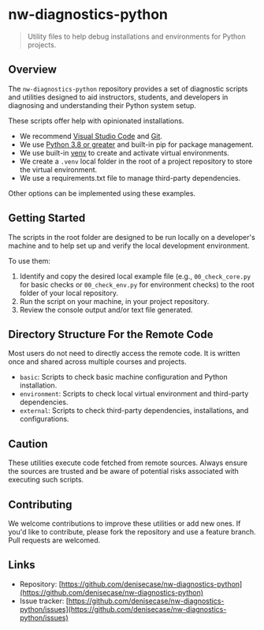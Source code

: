 # nw-diagnostics-python

> Utility files to help debug installations and environments for Python projects.

## Overview

The `nw-diagnostics-python` repository provides a set of diagnostic scripts and utilities designed to aid instructors, students, and developers in diagnosing and understanding their Python system setup.

These scripts offer help with opinionated installations.

- We recommend [Visual Studio Code](https://code.visualstudio.com/) and [Git](https://git-scm.com/).
- We use [Python 3.8 or greater](https://www.python.org/downloads/) and built-in pip for package management.
- We use built-in [venv](https://docs.python.org/3/library/venv.html) to create and activate virtual environments.
- We create a `.venv` local folder in the root of a project repository to store the virtual environment.
- We use a requirements.txt file to manage third-party dependencies.

Other options can be implemented using these examples. 

## Getting Started

The scripts in the root folder are designed to be run locally on a developer's machine and to help set up and verify the local development environment.

To use them:

1. Identify and copy the desired local example file (e.g., `00_check_core.py` for basic checks or `00_check_env.py` for environment checks) to the root folder of your local repository.
1. Run the script on your machine, in your project repository. 
1. Review the console output and/or text file generated. 

## Directory Structure For the Remote Code

Most users do not need to directly access the remote code. It is written once and shared across multiple courses and projects.

- `basic`: Scripts to check basic machine configuration and Python installation.
- `environment`: Scripts to check local virtual environment and third-party dependencies.
- `external`: Scripts to check third-party dependencies, installations, and configurations.

## Caution

These utilities execute code fetched from remote sources. 
Always ensure the sources are trusted and be aware of potential risks associated with executing such scripts.

## Contributing

We welcome contributions to improve these utilities or add new ones. 
If you'd like to contribute, please fork the repository and use a feature branch. 
Pull requests are welcomed.

## Links

- Repository: [https://github.com/denisecase/nw-diagnostics-python](https://github.com/denisecase/nw-diagnostics-python)
- Issue tracker: [https://github.com/denisecase/nw-diagnostics-python/issues](https://github.com/denisecase/nw-diagnostics-python/issues)
